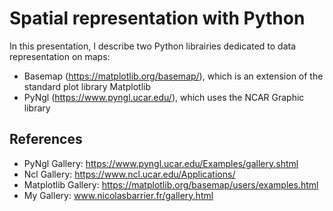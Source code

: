 # Spatial representation with Python

In this presentation, I describe two Python librairies dedicated to data representation on maps:

- Basemap (https://matplotlib.org/basemap/), which is an extension of the standard plot library Matplotlib
- PyNgl (https://www.pyngl.ucar.edu/), which uses the NCAR Graphic library

## References

- PyNgl Gallery: https://www.pyngl.ucar.edu/Examples/gallery.shtml
- Ncl Gallery: https://www.ncl.ucar.edu/Applications/
- Matplotlib Gallery: https://matplotlib.org/basemap/users/examples.html
- My Gallery: www.nicolasbarrier.fr/gallery.html



